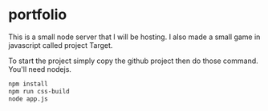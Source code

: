 # portfolio
This is a small node server that I will be hosting. I also made a small game in javascript called project Target.

To start the project simply copy the github project then do those command. You'll need nodejs.


```bash
npm install
npm run css-build
node app.js
```
